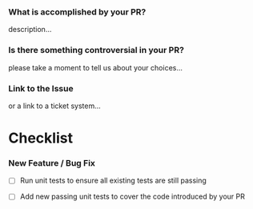 <!--
There are two main goals in this document, depending on the nature of your PR:

- description: please tell us about your PR
- checklist: please review the checklist

To help to quickly understand the nature of your pull request,
please create a description that incorporates the following elements:
-->

### What is accomplished by your PR?
description...

### Is there something controversial in your PR?
please take a moment to tell us about your choices...


### Link to the Issue
or a link to a ticket system...

# Checklist

### New Feature / Bug Fix

- [ ] Run unit tests to ensure all existing tests are still passing
- [ ] Add new passing unit tests to cover the code introduced by your PR


<!--
Thanks for contributing!
-->
